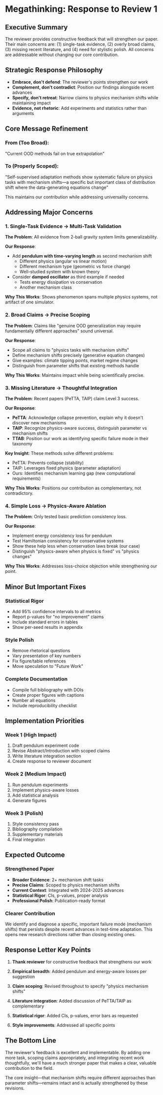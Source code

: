 # Megathinking: Response to Review 1

## Executive Summary
The reviewer provides constructive feedback that will strengthen our paper. Their main concerns are: (1) single-task evidence, (2) overly broad claims, (3) missing recent literature, and (4) need for stylistic polish. All concerns are addressable without changing our core contribution.

## Strategic Response Philosophy
- **Embrace, don't defend**: The reviewer's points strengthen our work
- **Complement, don't contradict**: Position our findings alongside recent advances
- **Specify, don't retreat**: Narrow claims to physics mechanism shifts while maintaining impact
- **Evidence, not rhetoric**: Add experiments and statistics rather than arguments

## Core Message Refinement

### From (Too Broad):
"Current OOD methods fail on true extrapolation"

### To (Properly Scoped):
"Self-supervised adaptation methods show systematic failure on physics tasks with mechanism shifts—a specific but important class of distribution shift where the data-generating equations change"

This maintains our contribution while addressing universality concerns.

## Addressing Major Concerns

### 1. Single-Task Evidence → Multi-Task Validation

**The Problem**: All evidence from 2-ball gravity system limits generalizability.

**Our Response**:
- Add **pendulum with time-varying length** as second mechanism shift
  - Different physics (angular vs linear motion)
  - Different mechanism type (geometric vs force change)
  - Well-studied system with known theory
- Consider **damped oscillator** as third example if needed
  - Tests energy dissipation vs conservation
  - Another mechanism class

**Why This Works**: Shows phenomenon spans multiple physics systems, not artifact of one simulator.

### 2. Broad Claims → Precise Scoping

**The Problem**: Claims like "genuine OOD generalization may require fundamentally different approaches" sound universal.

**Our Response**:
- Scope all claims to "physics tasks with mechanism shifts"
- Define mechanism shifts precisely (generative equation changes)
- Give examples: climate tipping points, market regime changes
- Distinguish from parameter shifts that existing methods handle

**Why This Works**: Maintains impact while being scientifically precise.

### 3. Missing Literature → Thoughtful Integration

**The Problem**: Recent papers (PeTTA, TAIP) claim Level 3 success.

**Our Response**:
- **PeTTA**: Acknowledge collapse prevention, explain why it doesn't discover new mechanisms
- **TAIP**: Recognize physics-aware success, distinguish parameter vs mechanism shifts
- **TTAB**: Position our work as identifying specific failure mode in their taxonomy

**Key Insight**: These methods solve different problems:
- PeTTA: Prevents collapse (stability)
- TAIP: Leverages fixed physics (parameter adaptation)
- Ours: Identifies mechanism learning gap (new computational requirements)

**Why This Works**: Positions our contribution as complementary, not contradictory.

### 4. Simple Loss → Physics-Aware Ablation

**The Problem**: Only tested basic prediction consistency loss.

**Our Response**:
- Implement energy consistency loss for pendulum
- Test Hamiltonian consistency for conservative systems
- Show these help less when conservation laws break (our case)
- Distinguish "physics-aware when physics is fixed" vs "physics changes"

**Why This Works**: Addresses loss-choice objection while strengthening our point.

## Minor But Important Fixes

### Statistical Rigor
- Add 95% confidence intervals to all metrics
- Report p-values for "no improvement" claims
- Include standard errors in tables
- Show per-seed results in appendix

### Style Polish
- Remove rhetorical questions
- Vary presentation of key numbers
- Fix figure/table references
- Move speculation to "Future Work"

### Complete Documentation
- Compile full bibliography with DOIs
- Create proper figures with captions
- Number all equations
- Include reproducibility checklist

## Implementation Priorities

### Week 1 (High Impact)
1. Draft pendulum experiment code
2. Revise Abstract/Introduction with scoped claims
3. Write literature integration section
4. Create response to reviewer document

### Week 2 (Medium Impact)
1. Run pendulum experiments
2. Implement physics-aware losses
3. Add statistical analysis
4. Generate figures

### Week 3 (Polish)
1. Style consistency pass
2. Bibliography compilation
3. Supplementary materials
4. Final integration

## Expected Outcome

### Strengthened Paper
- **Broader Evidence**: 2+ mechanism shift tasks
- **Precise Claims**: Scoped to physics mechanism shifts
- **Current Context**: Integrated with 2024-2025 advances
- **Statistical Rigor**: CIs, p-values, proper analysis
- **Professional Polish**: Publication-ready format

### Clearer Contribution
We identify and diagnose a specific, important failure mode (mechanism shifts) that persists despite recent advances in test-time adaptation. This opens new research directions rather than closing existing ones.

## Response Letter Key Points

1. **Thank reviewer** for constructive feedback that strengthens our work

2. **Empirical breadth**: Added pendulum and energy-aware losses per suggestion

3. **Claim scoping**: Revised throughout to specify "physics mechanism shifts"

4. **Literature integration**: Added discussion of PeTTA/TAIP as complementary

5. **Statistical rigor**: Added CIs, p-values, error bars as requested

6. **Style improvements**: Addressed all specific points

## The Bottom Line

The reviewer's feedback is excellent and implementable. By adding one more task, scoping claims appropriately, and integrating recent work thoughtfully, we'll have a much stronger paper that makes a clear, valuable contribution to the field.

The core insight—that mechanism shifts require different approaches than parameter shifts—remains intact and is actually strengthened by these revisions.
